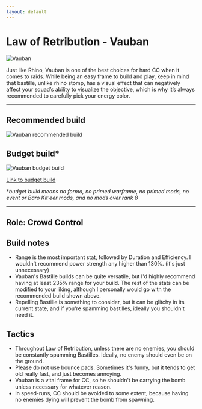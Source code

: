 ```yaml
---
layout: default
---
```

# Law of Retribution - Vauban

![Vauban](http://i.imgur.com/yLM0qPT.png)

Just like Rhino, Vauban is one of the best choices for hard CC when it comes to raids. While being an easy frame to build and play, keep in mind that bastille, unlike rhino stomp, has a visual effect that can negatively affect your squad’s ability to visualize the objective, which is why it’s always recommended to carefully pick your energy color.

* * *

## Recommended build

![Vauban recommended build](https://cdn.discordapp.com/attachments/245743045868257280/248537100192841729/vauban.PNG)

## Budget build*

![Vauban budget build](http://i.imgur.com/uXPQTXi.png)

[Link to budget build](http://warframe-builder.com/Warframes/Builder/Vauban/t_30_0300020030_4-4-5-5-7-5-6-5-5-7-1-5-14-2-5-34-8-5-46-3-5-57-0-5-552-6-3_57-15-7-5-14-9-46-11-4-9-6-6-552-5-5-9-34-14-f-f_0/en/1-0-20/111626/0)

*_budget build means no forma, no primed warframe, no primed mods, no event or Baro Kit'eer mods, and no mods over rank 8_

* * *

## Role: Crowd Control

## Build notes

* Range is the most important stat, followed by Duration and Efficiency. I wouldn't recommend power strength any higher than 130%. (it's just unnecessary)
* Vauban's Bastille builds can be quite versatile, but I'd highly recommend having at least 235% range for your build. The rest of the stats can be modified to your liking, although I personally would go with the recommended build shown above.
* Repelling Bastille is something to consider, but it can be glitchy in its current state, and if you're spamming bastilles, ideally you shouldn't need it.

## Tactics

* Throughout Law of Retribution, unless there are no enemies, you should be constantly spamming Bastilles. Ideally, no enemy should even be on the ground.
* Please do not use bounce pads. Sometimes it's funny, but it tends to get old really fast, and just becomes annoying.
* Vauban is a vital frame for CC, so he shouldn't be carrying the bomb unless necessary for whatever reason.
* In speed-runs, CC should be avoided to some extent, because having no enemies dying will prevent the bomb from spawning.

